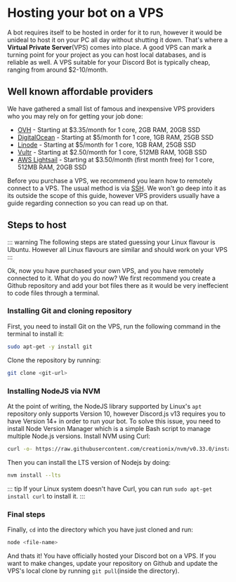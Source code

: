# Hosting your bot on a VPS

A bot requires itself to be hosted in order for it to run, however it would be unideal to host it on your PC all day without shutting it down. That's where a **Virtual Private Server**(VPS) comes into place. A good VPS can mark a turning point for your project as you can host local databases, and is reliable as well. A VPS suitable for your Discord Bot is typically cheap, ranging from around $2-10/month.

## Well known affordable providers

We have gathered a small list of famous and inexpensive VPS providers who you may rely on for getting your job done:
* [OVH](https://www.ovh.com/us/vps/) - Starting at $3.35/month for 1 core, 2GB RAM, 20GB SSD
* [DigitalOcean](https://www.digitalocean.com/) - Starting at $5/month for 1 core, 1GB RAM, 25GB SSD
* [Linode](https://www.linode.com/) - Starting at $5/month for 1 core, 1GB RAM, 25GB SSD
* [Vultr](https://www.vultr.com/) - Starting at $2.50/month for 1 core, 512MB RAM, 10GB SSD
* [AWS Lightsail](https://amazonlightsail.com/) - Starting at $3.50/month (first month free) for 1 core, 512MB RAM, 20GB SSD

Before you purchase a VPS, we recommend you learn how to remotely connect to a VPS. The usual method is via [SSH](https://en.wikipedia.org/wiki/Secure_Shell_Protocol). We won't go deep into it as its outside the scope of this guide, however VPS providers usually have a guide regarding connection so you can read up on that.

## Steps to host

::: warning
The following steps are stated guessing your Linux flavour is Ubuntu. However all Linux flavours are similar and should work on your VPS
:::

Ok, now you have purchased your own VPS, and you have remotely connected to it. What do you do now? We first recommend you create a Github repository and add your bot files there as it would be very ineffecient to code files through a terminal. 

### Installing Git and cloning repository

First, you need to install Git on the VPS, run the following command in the terminal to install it:

```bash
sudo apt-get -y install git
```
Clone the repository by running:

```bash
git clone <git-url>
```

### Installing NodeJS via NVM

At the point of writing, the NodeJS library supported by Linux's `apt` repository only supports Version 10, however Discord.js v13 requires you to have Version 14+ in order to run your bot. To solve this issue, you need to install Node Version Manager which is a simple Bash script to manage multiple Node.js versions. Install NVM using Curl:

```bash
curl -o- https://raw.githubusercontent.com/creationix/nvm/v0.33.0/install.sh | bash
```
Then you can install the LTS version of Nodejs by doing:

```bash
nvm install --lts
```

::: tip
If your Linux system doesn't have Curl, you can run `sudo apt-get install curl` to install it.
:::

### Final steps

Finally, `cd` into the directory which you have just cloned and run:

```bash
node <file-name>
```

And thats it! You have officially hosted your Discord bot on a VPS. If you want to make changes, update your repository on Github and update the VPS's local clone by running `git pull`(inside the directory).


